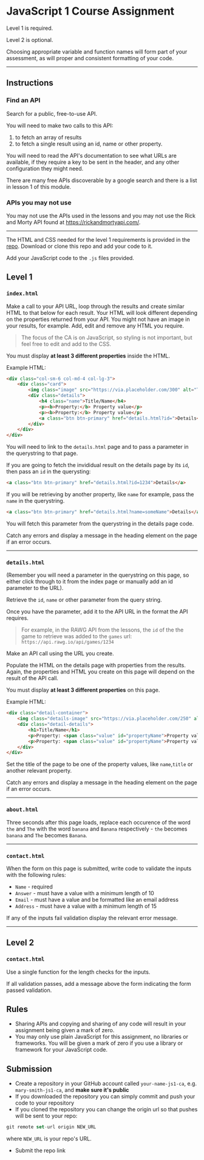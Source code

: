 # JavaScript 1 Course Assignment

Level 1 is required.

Level 2 is optional.

Choosing appropriate variable and function names will form part of your assessment, as will proper and consistent formatting of your code.

---

## Instructions

### Find an API

Search for a public, free-to-use API.

You will need to make two calls to this API:

1. to fetch an array of results
2. to fetch a single result using an id, name or other property.

You will need to read the API's documentation to see what URLs are available, if they require a key to be sent in the header, and any other configuration they might need.

There are many free APIs discoverable by a google search and there is a list in lesson 1 of this module.

### APIs you may not use

You may not use the APIs used in the lessons and you may not use the Rick and Morty API found at https://rickandmortyapi.com/.

---

The HTML and CSS needed for the level 1 requirements is provided in the [repo](https://github.com/javascript-assignments/javascript-1-ca). Download or clone this repo and add your code to it.

Add your JavaScript code to the `.js` files provided.

## Level 1

### `index.html`

Make a call to your API URL, loop through the results and create similar HTML to that below for each result. Your HTML will look different depending on the properties returned from your API. You might not have an image in your results, for example. Add, edit and remove any HTML you require.

> The focus of the CA is on JavaScript, so styling is not important, but feel free to edit and add to the CSS.

You must display <b>at least 3 different properties</b> inside the HTML.

Example HTML:

```html
<div class="col-sm-6 col-md-4 col-lg-3">
    <div class="card">
        <img class="image" src="https://via.placeholder.com/300" alt="Title/Name" />
        <div class="details">
            <h4 class="name">Title/Name</h4>
            <p><b>Property:</b> Property value</p>
            <p><b>Property:</b> Property value</p>
            <a class="btn btn-primary" href="details.html?id=">Details</a>
        </div>
    </div>
</div>
```

You will need to link to the `details.html` page and to pass a parameter in the querystring to that page.

If you are going to fetch the invididual result on the details page by its `id`, then pass an `id` in the querysting:

```html
<a class="btn btn-primary" href="details.html?id=1234">Details</a>
```

If you will be retrieving by another property, like `name` for example, pass the `name` in the querystring.

```html
<a class="btn btn-primary" href="details.html?name=someName">Details</a>
```

You will fetch this parameter from the querystring in the details page code.

Catch any errors and display a message in the heading element on the page if an error occurs.

---

### `details.html`

(Remember you will need a parameter in the querystring on this page, so either click through to it from the index page or manually add an id parameter to the URL).

Retrieve the `id`, `name` or other parameter from the query string.

Once you have the parameter, add it to the API URL in the format the API requires.

> For example, in the RAWG API from the lessons, the `id` of the the game to retrieve was added to the `games` url: `https://api.rawg.io/api/games/1234`

Make an API call using the URL you create.

Populate the HTML on the details page with properties from the results. Again, the properties and HTML you create on this page will depend on the result of the API call.

You must display <b>at least 3 different properties</b> on this page.

Example HTML:

```html
<div class="detail-container">
    <img class="details-image" src="https://via.placeholder.com/250" alt="Title/Name" />
    <div class="detail-details">
        <h1>Title/Name</h1>
        <p>Property: <span class="value" id="propertyName">Property value</span></p>
        <p>Property: <span class="value" id="propertyName">Property value</span></p>
    </div>
</div>
```

Set the title of the page to be one of the property values, like `name`,`title` or another relevant property.

Catch any errors and display a message in the heading element on the page if an error occurs.

---

### `about.html`

Three seconds after this page loads, replace each occurence of the word `the` and `The` with the word `banana` and `Banana` respectively - `the` becomes `banana` and `The` becomes `Banana`.

---

### `contact.html`

When the form on this page is submitted, write code to validate the inputs with the following rules:

-   `Name` - required
-   `Answer` - must have a value with a minimum length of 10
-   `Email` - must have a value and be formatted like an email address
-   `Address` - must have a value with a minimum length of 15

If any of the inputs fail validation display the relevant error message.

---

## Level 2

### `contact.html`

Use a single function for the length checks for the inputs.

If all validation passes, add a message above the form indicating the form passed validation.

## Rules

-   Sharing APIs and copying and sharing of any code will result in your assignment being given a mark of zero.
-   You may only use plain JavaScript for this assignment, no libraries or frameworks. You will be given a mark of zero if you use a library or framework for your JavaScript code.

## Submission

-   Create a repository in your GitHub account called `your-name-js1-ca`, e.g. `mary-smith-js1-ca`, and **make sure it's public**
-   If you downloaded the repository you can simply commit and push your code to your repository
-   If you cloned the repository you can change the origin url so that pushes will be sent to your repo:

```js
git remote set-url origin NEW_URL
```

where `NEW_URL` is your repo's URL.

-   Submit the repo link
